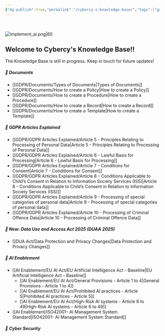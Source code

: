 ```yaml
---
{"dg-publish":true,"permalink":"/cybercy-s-knowledge-base/","tags":["gardenEntry"]}
---
```


  <br><br>
 ![implement_ai.png|60](/img/user/implement_ai.png)
## Welcome to Cybercy's Knowledge Base!!
 
 The Knowledge Base is still in progress. Keep in touch for future updates!

##### 📁 Documents

- [[GDPR/Documents/Types of Documents\|Types of Documents]]
- [[GDPR/Documents/How to create a Policy\|How to create a Policy]]
- [[GDPR/Documents/How to create a Procedure\|How to create a Procedure]]
- [[GDPR/Documents/How to create a Record\|How to create a Record]]
- [[GDPR/Documents/How to create a Template\|How to create a Template]]

##### 📁 GDPR Articles Explained

- [[GDPR/GDPR Articles Explained/Article 5 - Principles Relating to Processing of Personal Data\|Article 5 - Principles Relating to Processing of Personal Data]]
- [[GDPR/GDPR Articles Explained/Article 6 - Lawful Basis for Processing\|Article 6 - Lawful Basis for Processing]]
- [[GDPR/GDPR Articles Explained/Article 7 - Conditions for Consent\|Article 7 - Conditions for Consent]]
- [[GDPR/GDPR Articles Explained/Article 8 - Conditions Applicable to Child’s Consent in Relation to Information Society Services (ISS)\|Article 8 - Conditions Applicable to Child’s Consent in Relation to Information Society Services (ISS)]]
- [[GDPR/GDPR Articles Explained/Article 9 - Processing of special categories of personal data\|Article 9 - Processing of special categories of personal data]]
- [[GDPR/GDPR Articles Explained/Article 10 - Processing of Criminal Offence Data\|Article 10 - Processing of Criminal Offence Data]]

##### 📁 New: Data Use and Access Act 2025 (DUAA 2025)
- [[DUA Act/Data Protection and Privacy Changes\|Data Protection and Privacy Changes]]

##### 📁 AI Enablement
- [[AI Enablement/EU AI Act/EU Artificial Intelligence Act - Baseline\|EU Artificial Intelligence Act - Baseline]]
	- [[AI Enablement/EU AI Act/General Provisions - Article 1 to 4\|General Provisions - Article 1 to 4]]
	- [[AI Enablement/EU AI Act/Prohibited AI practices - Article 5\|Prohibited AI practices - Article 5]]
	- [[AI Enablement/EU AI Act/High-Risk AI systems - Article 6 to 49\|High-Risk AI systems - Article 6 to 49]]
- [[AI Enablement/ISO42001- AI Management System Standard\|ISO42001- AI Management System Standard]]

##### 📁 Cyber Security
